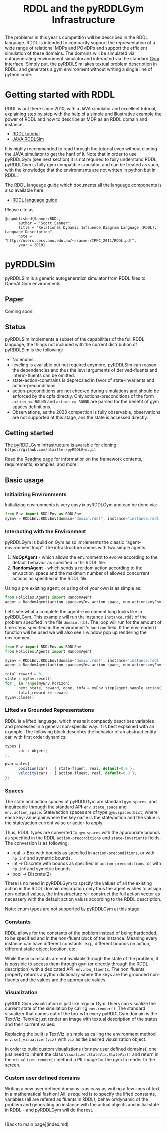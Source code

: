 <p style="font-size:30px;text-align:center"><b>RDDL and the pyRDDLGym Infrastructure</b></p>

The problems in this year's competition will be described in the RDDL language.
RDDL is intended to compactly support the representation of a wide range of relational MDPs and POMDPs and support the efficient simulation of these domains. The domains will be simulated via autogenerating environment simulator and interacted via the standard [Gym](https://www.gymlibrary.dev/) interface. Simply put, the pyRDDLSim takes textual problem description in RDDL, and generates a gym environment without writing a single line of python code.


# Getting started with RDDL

RDDL is out there since 2010, with a JAVA simulator and excellent tutorial, explaining step by step with the help of a simple and illustrative example the power of RDDL and how to describe an MDP as an RDDL domain and instance. 

- [RDDL tutorial](https://sites.google.com/site/rddltutorial/)
- [JAVA RDDLSim](https://github.com/ssanner/rddlsim)

It is highly recommanded to read through the tutorial even without cloning the JAVA simulator to get the hanf of it. Note that in order to use pyRDDLGym (see next section) it is not required to fully understand RDDL, pyRDDLGym is fully gym compatible simulator, and can be treated as such, with the knowledge that the environments are not written in python but in RDDL.

The RDDL language guide which documents all the language components is also available here:
- [RDDL language guide](http://users.cecs.anu.edu.au/~ssanner/IPPC_2011/RDDL.pdf)

Please cite as

```
@unpublished{Sanner:RDDL,
      author = "Scott Sanner",
      title = "Relational Dynamic Influence Diagram Language (RDDL): Language Description",
      note = "http://users.cecs.anu.edu.au/~ssanner/IPPC_2011/RDDL.pdf",
      year = 2010}
```

# pyRDDLSim

pyRDDLSim is a generic autogeneration simulator from RDDL files to OpenAI Gym environments.

## Paper 
Coming soon!
<!-- Please see our paper describing the design decisions and implementation details behind pyRDDLGym. -->

## Status 
pyRDDLSim implements a subset of the capabilities of the full RDDL language, the things not included with the current distribution of pyRDDLSim is the following:
-  No enums.
-  leveling is available but not required anymore, pyRDDLSim can reason the dependencies and thus the level arguments of derived-fluents and interm-fluents can be omitted.
-  state-action-constrains is deprecated in favor of state-invariants and action-preconditions
-  action-preconditions are not checked during simulations and should be enforced by the cpfs directly. Only actions-preconditions of the form `action <= BOUND` and `action >= BOUND` are parsed for the benefit of gym spaces definitions.
-  Observations, as the 2023 competition is fully observable, observations are not supported at this stage, and the state is accessed directly.


## Getting started
The pyRDDLGym infrastructure is available for cloning: `https://github.com/ataitler/pyRDDLGym.git`

Read the [Readme page](https://github.com/ataitler/pyRDDLGym/README) for information on the framework contents, requirements, examples, and more.

## Basic usage

### Initializing Environments
Initializing environments is very easy in pyRDDLGym and can be done via: 
```python
from Env import RDDLEnv as RDDLEnv
myEnv = RDDLEnv.RDDLEnv(domain="domain.rddl", instance='instance.rddl')
```

### Interacting with the Environment
pyRDDLGym is build on Gym as so implements the classic “agent-environment loop”. 
The infrastructure comes with two simple agents:

1. **NoOpAgent** - which allows the environment to evolve according to the default behavior as specified in the RDDL file.
2. **RandomAgent** - which sends a rendom action according to the env.action_space and the maximum number of allowed concurrent actions as specified in the RDDL file.


Using a pre existing agent, or using of of your own is as simple as:
```python
from Policies.Agents import RandomAgent
agent = RandomAgent(action_space=myEnv.action_space, num_actions=myEnv.NumConcurrentActions)
```


Let’s see what a complete the agent-environment loop looks like in pyRDDLGym.
This example will run the instance `instance.rddl` of the problem specified in the file `domain.rddl`.
The loop will run for the amount of time steps specified in the environment's `horizon` field. If the env.render() function will be used we will also see a window pop up rendering the environment
```python
from Env import RDDLEnv as RDDLEnv
from Policies.Agents import RandomAgent

myEnv = RDDLEnv.RDDLEnv(domain='domain.rddl', instance='instance.rddl')
agent = RandomAgent(action_space=myEnv.action_space, num_actions=myEnv.NumConcurrentActions)

total_reward = 0
state = myEnv.reset()
for _ in range(myEnv.horizon):
      next_state, reward, done, info = myEnv.step(agent.sample_action())
      total_reward += reward
myEnv.close()
```

### Lifted vs Grounded Representations

RDDL is a lifted language, which means it compactly describes variables and processes in a general non-specific way. It is best explained with an example.
The following block describes the behavior of an abstract entity car, with first order dynamics:

```javascript
types {
      car : object;
};

pvariables{
      position(car) : { state-fluent, real, default=0.0 };
      velocity(car) : { action-fluent, real, default=0.0 };
};
```

### Spaces

The state and action spaces of pyRDDLGym are standard `gym.spaces`, and inquireable througth the standard API: `env.state_space` and `env.action_space`.
State/action spaces are of type `gym.spaces.Dict`, where each key-value pair where the key name is the state/action and the value is the state/action current value or action to apply.

Thus, RDDL types are converted to `gym.spaces` with the appropriate bounds as specified in the RDDL `action-preconditions` and `state-invariants` fields.
The conversion is as following:
- real -> Box with bounds as specified in `action-preconditions`, or with `np.inf` and symetric bounds.
- int -> Discrete with bounds as specified in `action-preconditions`, or with `np.inf` and symetric bounds.
- bool -> Discrete(2)

There is no need in pyRDDLGym to specify the values of all the existing action in the RDDL domain description, only thus the agent wishes to assign non-default values, the infrastructure will construct the full action vector as necessery with the default action values according to the RDDL description.

Note: enum types are not supported by pyRDDLGym at this stage.

### Constants
RDDL allows for the constants of the problem instead of being hardcoded, to be specified and in the non-fluent block of the instance. Meaning every instance can have different constants, e.g., different bounds on action, different static object location, etc.

While these constants are not available through the state of the problem, it is possible to access them through gym (or directly through the RDDL description) with a dedicated API: `env.non_fluents`. The non_fluents property returns a python dictionary where the keys are the grounded non-fluents and the values are the appropriate values. 


### Visualization

pyRDDLGym visualization is just like regular Gym. Users can visualize the current state of the simulation by calling `env.render()`. The standard visualizer that comes out of the box with every pyRDDLGym domain is the TextViz. TextViz just render an image with textual description of the states and their current values.

Replacing the built is TextViz is simple as calling the environment method `env.set_visualizer(viz)` with `viz` as the desired visualization object.

In order to build custom visualiztions (for new user defined domains), one just need to inherit the class `Visualizer.StateViz.StateViz()` and return in the `visualizer.render()` method a PIL image for the gym to render to the screen.

### Custom user defined domains

Writing a new user defined domains is as easy as writing a few lines of text in a mathematical fashion!
All is required is to specify the lifted constants, variables (all are refered as fluents in RDDL), behavior/dynamic of the problem and generating an instance with the actual objects and initial state in RDDL - and pyRDDLGym will do the rest.

<hr>
[Back to main page](index.md)
